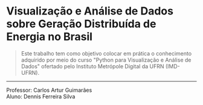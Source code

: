 # Visualização e Análise de Dados sobre Geração Distribuída de Energia no Brasil

>Este trabalho tem como objetivo colocar em prática o conhecimento adquirido por meio do curso "Python para Visualização e Análise de Dados" ofertado pelo Instituto Metrópole Digital da UFRN (IMD-UFRN).
---

Professor: Carlos Artur Guimarães  
Aluno: Dennis Ferreira Silva

